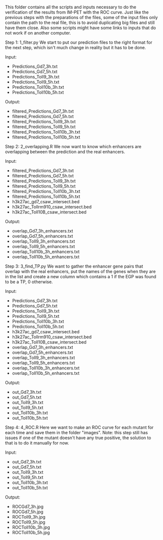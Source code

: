 This folder contains all the scripts and inputs necessary to do the verification of the results from IM-PET with the ROC curve. Just like the previous steps with the preparations of the files, some of the input files only contain the path to the real file, this is to avoid duplicating big files and still have them close. Also some scripts might have some links to inputs that do not work if on another computer.

Step 1: 1_filter.py
We start to put our prediction files to the right format for the next step, which isn't much change in reality but it has to be done.

Input:
- Predictions_Gd7_3h.txt
- Predictions_Gd7_5h.txt
- Predictions_Toll9_3h.txt
- Predictions_Toll9_5h.txt
- Predictions_Toll10b_3h.txt
- Predictions_Toll10b_5h.txt

Output:
- filtered_Predictions_Gd7_3h.txt
- filtered_Predictions_Gd7_5h.txt
- filtered_Predictions_Toll9_3h.txt
- filtered_Predictions_Toll9_5h.txt
- filtered_Predictions_Toll10b_3h.txt
- filtered_Predictions_Toll10b_5h.txt

Step 2: 2_overlapping.R
We now want to know which enhancers are overlapping between the prediction and the real enhancers.

Input:
- filtered_Predictions_Gd7_3h.txt
- filtered_Predictions_Gd7_5h.txt
- filtered_Predictions_Toll9_3h.txt
- filtered_Predictions_Toll9_5h.txt
- filtered_Predictions_Toll10b_3h.txt
- filtered_Predictions_Toll10b_5h.txt
- h3k27ac_gd7_csaw_intersect.bed
- h3k27ac_Tollrm910_csaw_intersect.bed
- h3k27ac_Toll10B_csaw_intersect.bed

Output:
- overlap_Gd7_3h_enhancers.txt
- overlap_Gd7_5h_enhancers.txt
- overlap_Toll9_3h_enhancers.txt
- overlap_Toll9_5h_enhancers.txt
- overlap_Toll10b_3h_enhancers.txt
- overlap_Toll10b_5h_enhancers.txt

Step 3: 3_find_TP.py
We want to gather the enhancer gene pairs that overlap with the real enhancers, put the names of the genes when they are in the list and create a new column which contains a 1 if the EGP was found to be a TP, 0 otherwise.

Input:
- Predictions_Gd7_3h.txt
- Predictions_Gd7_5h.txt
- Predictions_Toll9_3h.txt
- Predictions_Toll9_5h.txt
- Predictions_Toll10b_3h.txt
- Predictions_Toll10b_5h.txt
- h3k27ac_gd7_csaw_intersect.bed
- h3k27ac_Tollrm910_csaw_intersect.bed
- h3k27ac_Toll10B_csaw_intersect.bed
- overlap_Gd7_3h_enhancers.txt
- overlap_Gd7_5h_enhancers.txt
- overlap_Toll9_3h_enhancers.txt
- overlap_Toll9_5h_enhancers.txt
- overlap_Toll10b_3h_enhancers.txt
- overlap_Toll10b_5h_enhancers.txt

Output:
- out_Gd7_3h.txt
- out_Gd7_5h.txt
- out_Toll9_3h.txt
- out_Toll9_5h.txt
- out_Toll10b_3h.txt
- out_Toll10b_5h.txt

Step 4: 4_ROC.R
Here we want to make an ROC curve for each mutant for each time and save them in the folder "images". Note: this step still has issues if one of the mutant doesn't have any true positive, the solution to that is to do it manually for now.

Input:
- out_Gd7_3h.txt
- out_Gd7_5h.txt
- out_Toll9_3h.txt
- out_Toll9_5h.txt
- out_Toll10b_3h.txt
- out_Toll10b_5h.txt

Output:
- ROCGd7_3h.jpg
- ROCGd7_5h.jpg
- ROCToll9_3h.jpg
- ROCToll9_5h.jpg
- ROCToll10b_3h.jpg
- ROCToll10b_5h.jpg
